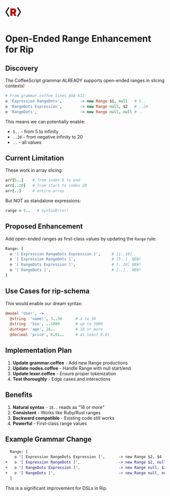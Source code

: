 <img src="/logo.png" style="width:50px" /> <br>

# Open-Ended Range Enhancement for Rip

## Discovery

The CoffeeScript grammar ALREADY supports open-ended ranges in slicing contexts!

```coffee
# From grammar.coffee lines 608-612:
o 'Expression RangeDots',        -> new Range $1, null   # 5..
o 'RangeDots Expression',        -> new Range null, $2   # ..20
o 'RangeDots',                   -> new Range null, null # ..
```

This means we can potentially enable:
- `5..` - from 5 to infinity
- `..20` - from negative infinity to 20
- `..` - all values

## Current Limitation

These work in array slicing:
```coffee
arr[5..]    # from index 5 to end
arr[..20]   # from start to index 20
arr[..]     # entire array
```

But NOT as standalone expressions:
```coffee
range = 5..   # SyntaxError!
```

## Proposed Enhancement

Add open-ended ranges as first-class values by updating the `Range` rule:

```coffee
Range: [
  o '[ Expression RangeDots Expression ]',     # [1..10]
  o '[ Expression RangeDots ]',                # [5..]  NEW!
  o '[ RangeDots Expression ]',                # [..20] NEW!
  o '[ RangeDots ]',                           # [..]   NEW!
]
```

## Use Cases for rip-schema

This would enable our dream syntax:

```coffeescript
@model 'User', ->
  @string  'name!', 3..50      # 3 to 50
  @string  'bio', ..5000       # up to 5000
  @integer 'age', 18..         # 18 or more
  @decimal 'price', 0.01..     # at least 0.01
```

## Implementation Plan

1. **Update grammar.coffee** - Add new Range productions
2. **Update nodes.coffee** - Handle Range with null start/end
3. **Update lexer.coffee** - Ensure proper tokenization
4. **Test thoroughly** - Edge cases and interactions

## Benefits

1. **Natural syntax** - `18..` reads as "18 or more"
2. **Consistent** - Works like Ruby/Rust ranges
3. **Backward compatible** - Existing code still works
4. **Powerful** - First-class range values

## Example Grammar Change

```diff
  Range: [
    o '[ Expression RangeDots Expression ]',      -> new Range $2, $4
+   o '[ Expression RangeDots ]',                 -> new Range $2, null
+   o '[ RangeDots Expression ]',                 -> new Range null, $3
+   o '[ RangeDots ]',                            -> new Range null, null
  ]
```

This is a significant improvement for DSLs in Rip.